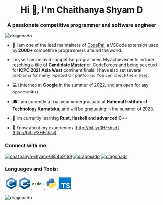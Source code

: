 <h1 align="center">Hi 👋, I'm Chaithanya Shyam D</h1>
<h3 align="center">A passionate competitive programmer and software engineer</h3>

<p align="left"> <img src="https://komarev.com/ghpvc/?username=dragonado&label=Profile%20views&color=0e75b6&style=flat" alt="dragonado" /> </p>

- 🔭 I am one of the lead maintainers of [CodePal](https://marketplace.visualstudio.com/items?itemName=IEEE-NITK.codepal), a VSCode extension used by **2000+** competitive programmers around the world.

- I myself am an avid competitve programmer. My achievements include reaching a title of **Candidate Master** on CodeForces and being selected for **ICPC 2021 Asia West** continent finals. I have also set several problems for many reputed CP platforms. You can check them [here](https://github.com/Dragonado/my_CP_problems). 

- 💻 I interned at **Google** in the summer of 2022, and am open for any opportunities. 

- 🎓 I am currently a final year undergraduate at **National Institute of Technology Karnataka**, and will be graduating in the summer of 2023.

- 🌱 I’m currently learning **Rust, Haskell and advanced C++**

- 📄 Know about my experiences [http://bit.ly/3HFshsd](http://bit.ly/3HFshsd)

<h3 align="left">Connect with me:</h3>
<p align="left">
<a href="https://linkedin.com/in/chaithanya-shyam-6854b9169" target="blank"><img align="center" src="https://raw.githubusercontent.com/rahuldkjain/github-profile-readme-generator/master/src/images/icons/Social/linked-in-alt.svg" alt="chaithanya-shyam-6854b9169" height="30" width="40" /></a>
<a href="https://www.codechef.com/users/dragonado" target="blank"><img align="center" src="https://cdn.jsdelivr.net/npm/simple-icons@3.1.0/icons/codechef.svg" alt="dragonado" height="30" width="40" /></a>
<a href="https://codeforces.com/profile/dragonado" target="blank"><img align="center" src="https://raw.githubusercontent.com/rahuldkjain/github-profile-readme-generator/master/src/images/icons/Social/codeforces.svg" alt="dragonado" height="30" width="40" /></a>
</p>

<h3 align="left">Languages and Tools:</h3>
<p align="left"> <a href="https://www.cprogramming.com/" target="_blank" rel="noreferrer"> <img src="https://raw.githubusercontent.com/devicons/devicon/master/icons/c/c-original.svg" alt="c" width="40" height="40"/> </a> <a href="https://www.w3schools.com/cpp/" target="_blank" rel="noreferrer"> <img src="https://raw.githubusercontent.com/devicons/devicon/master/icons/cplusplus/cplusplus-original.svg" alt="cplusplus" width="40" height="40"/> </a> <a href="https://nodejs.org" target="_blank" rel="noreferrer"> <img src="https://raw.githubusercontent.com/devicons/devicon/master/icons/nodejs/nodejs-original-wordmark.svg" alt="nodejs" width="40" height="40"/> </a> <a href="https://www.python.org" target="_blank" rel="noreferrer"> <img src="https://raw.githubusercontent.com/devicons/devicon/master/icons/python/python-original.svg" alt="python" width="40" height="40"/> </a> <a href="https://www.typescriptlang.org/" target="_blank" rel="noreferrer"> <img src="https://raw.githubusercontent.com/devicons/devicon/master/icons/typescript/typescript-original.svg" alt="typescript" width="40" height="40"/> </a> </p>

<p><img align="center" src="https://github-readme-stats.vercel.app/api/top-langs?username=dragonado&show_icons=true&locale=en&layout=compact" alt="dragonado" /></p>

